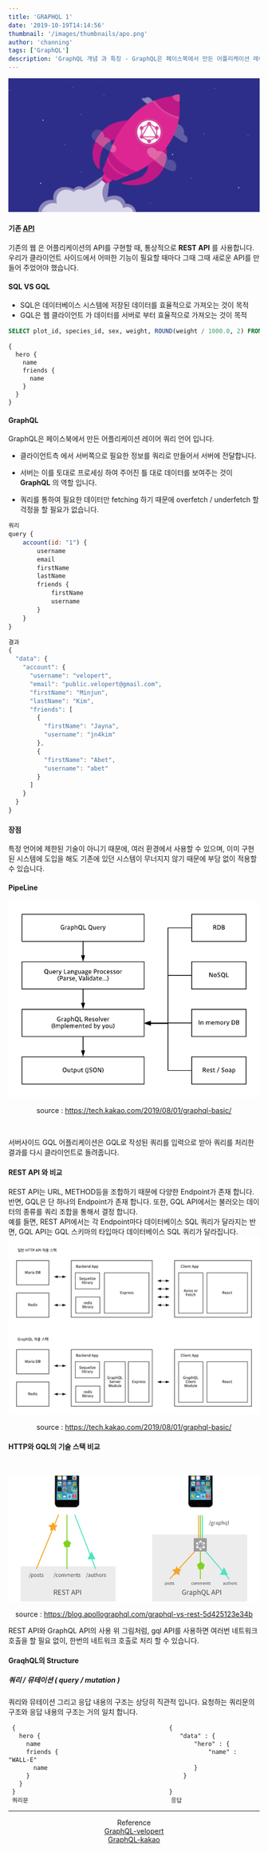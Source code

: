 ```yaml
---
title: 'GRAPHQL 1'
date: '2019-10-19T14:14:56'
thumbnail: '/images/thumbnails/apo.png'
author: 'channing'
tags: ['GraphQL']
description: 'GraphQL 개념 과 특징 - GraphQL은 페이스북에서 만든 어플리케이션 레이어 쿼리 언어 입니다'
---
```


![gq](./apo.png)

#### 기존 [API](https://channing.netlify.com/ko/blog/2019/10/22/channing/)

기존의 웹 은 어플리케이션의 API를 구현할 때, 통상적으로 **REST API** 를 사용합니다. 우리가 클라이언트 사이드에서 어떠한 기능이 필요할 때마다 그때 그때 새로운 API를 만들어 주었어야 했습니다.

#### SQL VS GQL

- SQL은 데이터베이스 시스템에 저장된 데이터를 효율적으로 가져오는 것이 목적
- GQL은 웹 클라이언트 가 데이터를 서버로 부터 효율적으로 가져오는 것이 목적

```sql
SELECT plot_id, species_id, sex, weight, ROUND(weight / 1000.0, 2) FROM surveys;
```

```gql
{
  hero {
    name
    friends {
      name
    }
  }
}
```

#### GraphQL

GraphQL은 페이스북에서 만든 어플리케이션 레이어 쿼리 언어 입니다.<br>

- 클라이언트측 에서 서버쪽으로 필요한 정보를 쿼리로 만들어서 서버에 전달합니다.
- 서버는 이를 토대로 프로세싱 하여 주어진 틀 대로 데이터를 보여주는 것이 **GraphQL** 의 역할 입니다.

- 쿼리를 통하여 필요한 데이터만 fetching 하기 때문에 overfetch / underfetch 할 걱정을 할 필요가 없습니다.

```js
쿼리
query {
    account(id: "1") {
        username
        email
        firstName
        lastName
        friends {
            firstName
            username
        }
    }
}
```

```js
결과
{
  "data": {
    "account": {
      "username": "velopert",
      "email": "public.velopert@gmail.com",
      "firstName": "Minjun",
      "lastName": "Kim",
      "friends": [
        {
          "firstName": "Jayna",
          "username": "jn4kim"
        },
        {
          "firstName": "Abet",
          "username": "abet"
        }
      ]
    }
  }
}
```

#### 장점

특정 언어에 제한된 기술이 아니기 때문에, 여러 환경에서 사용할 수 있으며, 이미 구현된 시스템에 도입을 해도 기존에 있던 시스템이 무너지지 않기 때문에 부담 없이 적용할 수 있습니다.

#### PipeLine

![graphql-pipline](./graphql-pipeline.png)

<center>

source : https://tech.kakao.com/2019/08/01/graphql-basic/

</center>

<br>

서버사이드 GQL 어플리케이션은 GQL로 작성된 쿼리를 입력으로 받아 쿼리를 처리한 결과를 다시 클라이언트로 돌려줍니다.

#### REST API 와 비교

REST API는 URL, METHOD등을 조합하기 때문에 다양한 Endpoint가 존재 합니다. 반면, GQL은 단 하나의 Endpoint가 존재 합니다. 또한, GQL API에서는 불러오는 데이터의 종류를 쿼리 조합을 통해서 결정 합니다. <br>예를 들면, REST API에서는 각 Endpoint마다 데이터베이스 SQL 쿼리가 달라지는 반면, GQL API는 GQL 스키마의 타입마다 데이터베이스 SQL 쿼리가 달라집니다.
![gql-http](./gql-http.png)

<center>

source : https://tech.kakao.com/2019/08/01/graphql-basic/

</center>

#### HTTP와 GQL의 기술 스택 비교

<br>

![gql-API](./graphql-mobile-api.png)

<center>

source : https://blog.apollographql.com/graphql-vs-rest-5d425123e34b

</center>

REST API와 GraphQL API의 사용
위 그림처럼, gql API를 사용하면 여러번 네트워크 호출을 할 필요 없이, 한번의 네트워크 호출로 처리 할 수 있습니다.

#### GraqhQL의 Structure

##### 쿼리 / 뮤테이션 ( query / mutation )

쿼리와 뮤테이션 그리고 응답 내용의 구조는 상당히 직관적 입니다. 요청하는 쿼리문의 구조와 응답 내용의 구조는 거의 일치 합니다.

```gql
 {                                           {
   hero {                                       "data" : {
     name                                           "hero" : {
     friends {                                          "name" : "WALL-E"
       name                                         }
     }                                           }
   }
 }                                           }
 쿼리문                                        응답
```

<hr />

<center>

Reference <br>
[GraphQL-velopert](https://velopert.com/2318) <br>
[GraphQL-kakao](https://tech.kakao.com/2019/08/01/graphql-basic/)<br>

</center>
